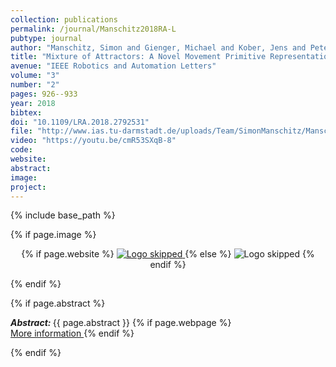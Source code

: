 ```yaml
---
collection: publications
permalink: /journal/Manschitz2018RA-L
pubtype: journal
author: "Manschitz, Simon and Gienger, Michael and Kober, Jens and Peters, Jan"
title: "Mixture of Attractors: A Novel Movement Primitive Representation for Learning Motor Skills From Demonstrations"
avenue: "IEEE Robotics and Automation Letters"
volume: "3"
number: "2"
pages: 926--933
year: 2018
bibtex: 
doi: "10.1109/LRA.2018.2792531"
file: "http://www.ias.tu-darmstadt.de/uploads/Team/SimonManschitz/ManschitzRAL2018.pdf"
video: "https://youtu.be/cmR53SXqB-8"
code: 
website: 
abstract: 
image: 
project: 
---
```

{% include base_path %}

{% if page.image %}
<p align="center">
{% if page.website %}
<a href="{{ page.website }}"> <img src="{{  page.image }}" alt="Logo skipped" style="max-height:200px"/> </a>
{% else %}
<img src="{{  page.image }}" alt="Logo skipped" />
{% endif %}
</p>
{% endif %}

{% if page.abstract %}
<p> <strong> <em> Abstract: </em> </strong> {{ page.abstract }}
    {% if page.webpage %}
        <a href="{{ page.website}}"> <br> More information </a>
    {% endif %}
</p>
{% endif %}
